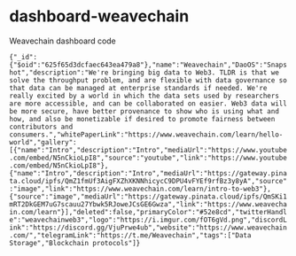 # dashboard-weavechain
Weavechain dashboard code

```{"_id":{"$oid":"625f65d3dcfaec643ea479a8"},"name":"Weavechain","DaoOS":"Snapshot","description":"We're bringing big data to Web3. TLDR is that we solve the throughput problem, and are flexible with data governance so that data can be managed at enterprise standards if needed. We're really excited by a world in which the data sets used by researchers are more accessible, and can be collaborated on easier. Web3 data will be more secure, have better provenance to show who is using what and how, and also be monetizable if desired to promote fairness between contributors and consumers.","whitePaperLink":"https://www.weavechain.com/learn/hello-world","gallery":[{"name":"Intro","description":"Intro","mediaUrl":"https://www.youtube.com/embed/N5nCkioLpI8","source":"youtube","link":"https://www.youtube.com/embed/N5nCkioLpI8"},{"name":"Intro","description":"Intro","mediaUrl":"https://gateway.pinata.cloud/ipfs/QmZ1fmUf3AigFXZhXKNNhicycC9DPU4vFYEf9rfBz3y8yA","source":"image","link":"https://www.weavechain.com/learn/intro-to-web3"},{"source":"image","mediaUrl":"https://gateway.pinata.cloud/ipfs/QmSKi1mRT2DkGEM7uG7scauu27Ybwk5RJoweJCsGE6Gwza","link":"https://www.weavechain.com/learn"}],"deleted":false,"primaryColor":"#52e8cd","twitterHandle":"weavechainweb3","logo":"https://i.imgur.com/fOT6gVd.png","discordLink":"https://discord.gg/VjuPrwe4ub","website":"https://www.weavechain.com/","telegramLink":"https://t.me/Weavechain","tags":["Data Storage","Blockchain protocols"]}```
